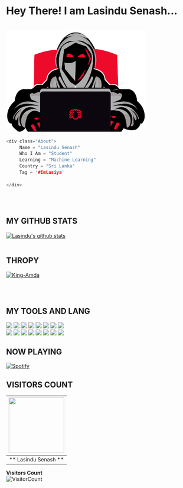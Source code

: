 # Hey There!     I am Lasindu Senash...
<br>
<img src="https://github.com/rixon-cochi/rixon-cochi/raw/main/IMG/Hack-This-SIte-Basic-9-ngr-5QXatUvRfM.gif" style="max-width:75%;">
<br>


```rust
<div class="About">
     Name = "Lasindu Senash"
     Who I Am = "Student"
     Learning = "Machine Learning"
     Country = "Sri Lanka"
     Tag = '#ImLasiya'
     
</div>
     
```
<br>

## MY GITHUB STATS <br>
 <a href="https://github.com/ImLasiya/handle-path-oz">
    <img align="center" alt=" Lasindu's github stats" src="https://github-readme-stats.vercel.app/api?username=ImLasiya&show_icons=true&theme=midnight-purple" />
  </a>
<br>
<br>
  
## THROPY
<p> <a href="https://github.com/ImLasiya"><img src="https://github-profile-trophy.vercel.app/?username=ImLasiya&no-bg=true" alt="King-Amda" /></a> </p>
<br><br>

## MY TOOLS AND LANG
<p align ="left">
<a href="https://aws.amazon.com" target="_blank"><img src="https://img.icons8.com/color/48/000000/amazon-web-services.png"/></a>
<a href="https://cloud.google.com" target="_blank"><img src="https://img.icons8.com/fluency/48/000000/google-cloud.png"/></a>
<a href="https://heroku.com" target="_blank"><img src="https://img.icons8.com/color/48/000000/heroku.png"/></a>
<a href="https://www.linux.org" target="_blank"><img src="https://img.icons8.com/color/48/000000/linux--v1.png"/></a>
<a href="https://www.mongodb.com" target="_blank"><img src="https://img.icons8.com/color/48/000000/mongodb.png"/></a>
<a href="https://redis.io" target="_blank"><img src="https://img.icons8.com/color/48/000000/redis.png"/></a>
<a href="portal.azure.com" target="_blank"><img src="https://img.icons8.com/color/48/000000/azure.png"/></a>
<a href="https://www.w3.org/html" target="_blank"><img src="https://img.icons8.com/color/48/000000/github.png"/></a>
<br>
<a href="https://www.w3.org/html" target="_blank"><img src="https://img.icons8.com/color/48/000000/html--v1.png"/></a>
<a href="https://www.python.org" target="_blank"><img src="https://img.icons8.com/color/48/000000/python--v1.png"/></a>
<a href="https://www.python.org" target="_blank"><img src="https://img.icons8.com/color/48/000000/javascript.png"/></a>
<a href="https://www.python.org" target="_blank"><img src="https://img.icons8.com/color/48/000000/golang.png"/></a>
<a href="https://github.com/ImLasiya-APIs" target="_blank"><img src="https://img.icons8.com/color/48/000000/api.png"/></a>
<a href="https://www.python.org" target="_blank"><img src="https://img.icons8.com/color/48/000000/php--v1.png"/></a>
<a href="https://www.python.org" target="_blank"><img src="https://img.icons8.com/color/48/000000/vpn.png"/></a>
<a href="https://www.python.org" target="_blank"><img src="https://img.icons8.com/color/48/000000/server.png"/></a>
  
## NOW PLAYING
[![Spotify](https://novatorem.vercel.app/api/spotify)](https://spotify.com/)
     
     
## VISITORS COUNT
<!-- Your badges
You can use the website to generate badges: https://shields.io/
-->
| <a href="https://github.com/Imlasiya"><img src="https://telegra.ph/file/5ef5aea139b94cc6d3bec.jpg" width="150px" height="150px" /></a> |
|:---------------------------------------------------------------------------------------------------------------------------------------: |
|       ** Lasindu Senash **
                                                             
                                                              
 **Visitors Count**  
![VisitorCount](https://profile-counter.glitch.me/{ImLasiya}/count.svg) 
                                                             
 
      
